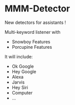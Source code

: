 # MMM-Detector

New detectors for assistants !

Multi-keyword listener with
* Snowboy Features
* Porcupine Features

It will include:
  * Ok Google
  * Hey Google
  * Alexa
  * Jarvis
  * Hey Siri
  * Computer
  * ...
